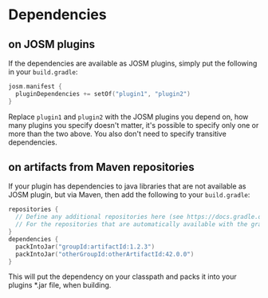 # Dependencies

## on JOSM plugins
If the dependencies are available as JOSM plugins, simply put the following in your `build.gradle`:
```kotlin
josm.manifest {
  pluginDependencies += setOf("plugin1", "plugin2")
}
```
Replace `plugin1` and `plugin2` with the JOSM plugins you depend on, how many plugins you specify doesn't matter, it's possible to specify only one or more than the two above. You also don't need to specify transitive dependencies.

## on artifacts from Maven repositories

If your plugin has dependencies to java libraries that are not available as JOSM plugin, but via Maven, then add the following to your `build.gradle`:

```kotlin
repositories {
  // Define any additional repositories here (see https://docs.gradle.org/6.8.1/userguide/declaring_repositories.html)
  // For the repositories that are automatically available with the gradle-josm-plugin, see https://floscher.gitlab.io/gradle-josm-plugin/kdoc/latest/plugin/plugin/org.openstreetmap.josm.gradle.plugin.config/-josm-plugin-extension/index.html#org.openstreetmap.josm.gradle.plugin.config/JosmPluginExtension/repositories/#/PointingToDeclaration/
}
dependencies {
  packIntoJar("groupId:artifactId:1.2.3")
  packIntoJar("otherGroupId:otherArtifactId:42.0.0")
}
```

This will put the dependency on your classpath and packs it into your plugins \*.jar file, when building.
